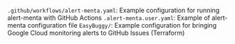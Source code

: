   `.github/workflows/alert-menta.yaml`:
  Example configuration for running alert-menta with GitHub Actions
  `.alert-menta.user.yaml`:
  Example of alert-menta configuration file
  `EasyBuggy/`:
  Example configuration for bringing Google Cloud monitoring alerts to GitHub Issues (Terraform)
